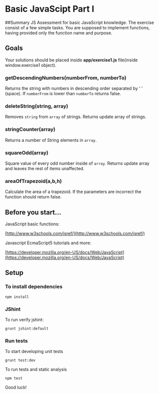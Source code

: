 # Basic JavaScipt Part I

##Summary
JS Assessment for basic JavaScript knowledge. The exercise consist of a few simple tasks. You are supposed to implement functions, having provided only the function name and purpose.
 
## Goals

Your solutions should be placed inside **app/exercise1.js** file(inside window.exercise1 object).

### getDescendingNumbers(numberFrom, numberTo)

Returns the string with numbers in descending order separated by ' ' (space). If `numberFrom` is lower than `numberTo` returns false.

### deleteString(string, array)

Removes `string` from `array` of strings. Returns update array of strings.

### stringCounter(array)

Returns a number of String elements in `array`.

### squareOdd(array)

Square value of every odd number inside of `array`. Returns update array and leaves the rest of items unaffected.

### areaOfTrapezoid(a,b,h)

Calculate the area of a trapezoid. If the parameters are incorrect the function should return false.

## Before you start...

JavaScript basic functions: 

[http://www.w3schools.com/jsref/](http://www.w3schools.com/jsref/)
    
Javascript EcmaScript5 tutorials and more: 

[https://developer.mozilla.org/en-US/docs/Web/JavaScript](https://developer.mozilla.org/en-US/docs/Web/JavaScript)    

## Setup

### To install dependencies

    npm install

### JShint

To run verify jshint:

    grunt jshint:default

### Run tests

To start developing unit tests

    grunt test:dev
 
To run tests and static analysis

    npm test

Good luck!
